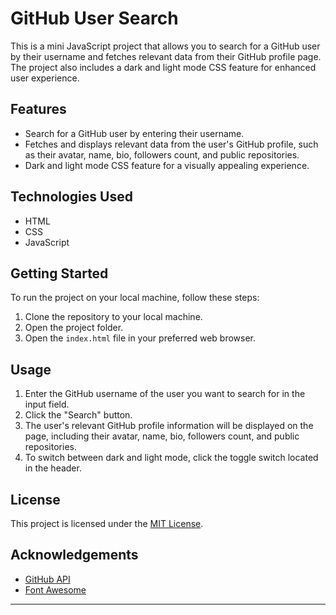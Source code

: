 # GitHub User Search

This is a mini JavaScript project that allows you to search for a GitHub user by their username and fetches relevant data from their GitHub profile page. The project also includes a dark and light mode CSS feature for enhanced user experience.

## Features

- Search for a GitHub user by entering their username.
- Fetches and displays relevant data from the user's GitHub profile, such as their avatar, name, bio, followers count, and public repositories.
- Dark and light mode CSS feature for a visually appealing experience.

## Technologies Used

- HTML
- CSS
- JavaScript

## Getting Started

To run the project on your local machine, follow these steps:

1. Clone the repository to your local machine.
2. Open the project folder.
3. Open the `index.html` file in your preferred web browser.

## Usage

1. Enter the GitHub username of the user you want to search for in the input field.
2. Click the "Search" button.
3. The user's relevant GitHub profile information will be displayed on the page, including their avatar, name, bio, followers count, and public repositories.
4. To switch between dark and light mode, click the toggle switch located in the header.

## License

This project is licensed under the [MIT License](LICENSE).

## Acknowledgements

- [GitHub API](https://docs.github.com/en/rest)
- [Font Awesome](https://fontawesome.com/)

---

